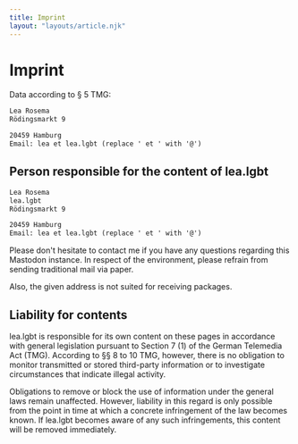 ```yaml
---
title: Imprint
layout: "layouts/article.njk"
---
```

# Imprint

Data according to § 5 TMG:

```txt
Lea Rosema
Rödingsmarkt 9

20459 Hamburg
Email: lea et lea.lgbt (replace ' et ' with '@')
```

## Person responsible for the content of lea.lgbt

```txt
Lea Rosema
lea.lgbt
Rödingsmarkt 9

20459 Hamburg
Email: lea et lea.lgbt (replace ' et ' with '@')
```

Please don't hesitate to contact me if you have any questions regarding this Mastodon instance. In respect of the environment, please refrain from sending traditional mail via paper.

Also, the given address is not suited for receiving packages. 

## Liability for contents

lea.lgbt is responsible for its own content on these pages in accordance with general legislation pursuant to Section 7 (1) of the German Telemedia Act (TMG). According to §§ 8 to 10 TMG, however, there is no obligation to monitor transmitted or stored third-party information or to investigate circumstances that indicate illegal activity. 

Obligations to remove or block the use of information under the general laws remain unaffected. However, liability in this regard is only possible from the point in time at which a concrete infringement of the law becomes known. If lea.lgbt becomes aware of any such infringements, this content will be removed immediately.
